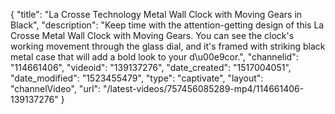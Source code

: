 {
    "title": "La Crosse Technology Metal Wall Clock with Moving Gears in Black",
    "description": "Keep time with the attention-getting design of this La Crosse Metal Wall Clock with Moving Gears. You can see the clock's working movement through the glass dial, and it's framed with striking black metal case that will add a bold look to your d\u00e9cor.",
    "channelid": "114661406",
    "videoid": "139137276",
    "date_created": "1517004051",
    "date_modified": "1523455479",
    "type": "captivate",
    "layout": "channelVideo",
    "url": "\/latest-videos\/757456085289-mp4\/114661406-139137276"
}